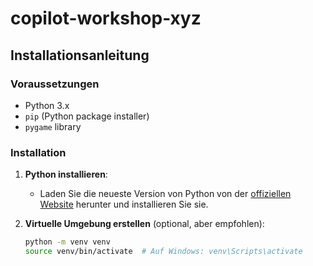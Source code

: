 # copilot-workshop-xyz

## Installationsanleitung

### Voraussetzungen

- Python 3.x
- `pip` (Python package installer)
- `pygame` library

### Installation

1. **Python installieren**:
   - Laden Sie die neueste Version von Python von der [offiziellen Website](https://www.python.org/downloads/) herunter und installieren Sie sie.

2. **Virtuelle Umgebung erstellen** (optional, aber empfohlen):
   ```bash
   python -m venv venv
   source venv/bin/activate  # Auf Windows: venv\Scripts\activate